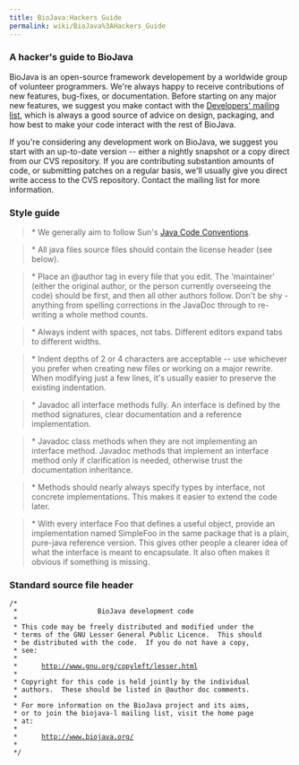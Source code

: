 ```yaml
---
title: BioJava:Hackers Guide
permalink: wiki/BioJava%3AHackers_Guide
---
```


### A hacker's guide to BioJava

BioJava is an open-source framework developement by a worldwide group of
volunteer programmers. We're always happy to receive contributions of
new features, bug-fixes, or documentation. Before starting on any major
new features, we suggest you make contact with the [Developers' mailing
list](mailto:biojava-dev@biojava.org), which is always a good source of
advice on design, packaging, and how best to make your code interact
with the rest of BioJava.

If you're considering any development work on BioJava, we suggest you
start with an up-to-date version -- either a nightly snapshot or a copy
direct from our CVS repository. If you are contributing substantion
amounts of code, or submitting patches on a regular basis, we'll usually
give you direct write access to the CVS repository. Contact the mailing
list for more information.

### Style guide

> \* We generally aim to follow Sun's [Java Code
> Conventions](http://java.sun.com/docs/codeconv/html/CodeConvTOC.doc.html).

> \* All java files source files should contain the license header (see
> below).

> \* Place an @author tag in every file that you edit. The 'maintainer'
> (either the original author, or the person currently overseeing the
> code) should be first, and then all other authors follow. Don't be
> shy - anything from spelling corrections in the JavaDoc through to
> re-writing a whole method counts.

> \* Always indent with spaces, not tabs. Different editors expand tabs
> to different widths.

> \* Indent depths of 2 or 4 characters are acceptable -- use whichever
> you prefer when creating new files or working on a major rewrite. When
> modifying just a few lines, it's usually easier to preserve the
> existing indentation.

> \* Javadoc all interface methods fully. An interface is defined by the
> method signatures, clear documentation and a reference implementation.

> \* Javadoc class methods when they are not implementing an interface
> method. Javadoc methods that implement an interface method only if
> clarification is needed, otherwise trust the documentation
> inheritance.

> \* Methods should nearly always specify types by interface, not
> concrete implementations. This makes it easier to extend the code
> later.

> \* With every interface Foo that defines a useful object, provide an
> implementation named SimpleFoo in the same package that is a plain,
> pure-java reference version. This gives other people a clearer idea of
> what the interface is meant to encapsulate. It also often makes it
> obvious if something is missing.

### Standard source file header

`/*`  
` *                    BioJava development code`  
` *`  
` * This code may be freely distributed and modified under the`  
` * terms of the GNU Lesser General Public Licence.  This should`  
` * be distributed with the code.  If you do not have a copy,`  
` * see:`  
` *`  
` *      `[`http://www.gnu.org/copyleft/lesser.html`](http://www.gnu.org/copyleft/lesser.html)  
` *`  
` * Copyright for this code is held jointly by the individual`  
` * authors.  These should be listed in @author doc comments.`  
` *`  
` * For more information on the BioJava project and its aims,`  
` * or to join the biojava-l mailing list, visit the home page`  
` * at:`  
` *`  
` *      `[`http://www.biojava.org/`](http://www.biojava.org/)  
` *`  
` */`
